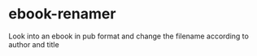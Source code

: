 # ebook-renamer
Look into an ebook in pub format and change the filename according to author and title

